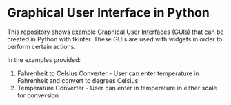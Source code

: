 # Graphical User Interface in Python

This repository shows example Graphical User Interfaces (GUIs) that can be created in Python with tkinter. These GUIs are used with widgets in order to perform certain actions. 

In the examples provided:
  1. Fahrenheit to Celsius Converter - User can enter temperature in Fahrenheit and convert to degrees Celsius
  2. Temperature Converter - User can enter in temperature in either scale for conversion
